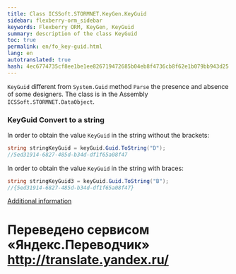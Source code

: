 ```yaml
--- 
title: Class ICSSoft.STORMNET.KeyGen.KeyGuid 
sidebar: flexberry-orm_sidebar 
keywords: Flexberry ORM, KeyGen, KeyGuid 
summary: description of the class KeyGuid 
toc: true 
permalink: en/fo_key-guid.html 
lang: en 
autotranslated: true 
hash: 4ec6774735cf8ee1be1ee826719472685b04eb8f4736cb8f62e1b079bb943d25 
--- 
```


`KeyGuid` different from `System.Guid` method `Parse` the presence and absence of some designers. 
The class is in the Assembly `ICSSoft.STORMNET.DataObject`. 

### KeyGuid Convert to a string 

In order to obtain the value `KeyGuid` in the string without the brackets: 

```csharp
string stringKeyGuid = keyGuid.Guid.ToString("D");
//5ed31914-6827-485d-b34d-df1f65a08f47 
``` 

In order to obtain the value `KeyGuid` in the string with braces: 

```csharp
string stringKeyGuid3 = keyGuid.Guid.ToString("B");
//{5ed31914-6827-485d-b34d-df1f65a08f47} 
``` 

[Additional information](https://msdn.microsoft.com/ru-ru/library/97af8hh4) 



 # Переведено сервисом «Яндекс.Переводчик» http://translate.yandex.ru/